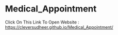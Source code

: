 # Medical_Appointment
Click On This Link To Open Website : https://cleversudheer.github.io/Medical_Appointment/

